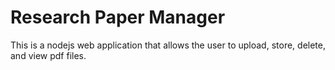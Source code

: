 # Research Paper Manager 

This is a nodejs web application that allows the user to upload, store, delete, and view pdf files.
